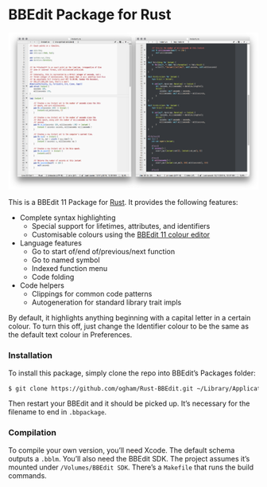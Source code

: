 BBEdit Package for Rust
=======================

!["Screenshots of the Rust BBEdit language module"](screenshots.png)

This is a BBEdit 11 Package for [Rust](http://www.rust-lang.org). It provides the following features:

- Complete syntax highlighting
    - Special support for lifetimes, attributes, and identifiers
    - Customisable colours using the [BBEdit 11 colour editor](http://barebones.com/products/bbedit/bbedit11.html)
- Language features
    - Go to start of/end of/previous/next function
    - Go to named symbol
    - Indexed function menu
    - Code folding
- Code helpers
    - Clippings for common code patterns
    - Autogeneration for standard library trait impls

By default, it highlights anything beginning with a capital letter in a certain colour. To turn this off, just change the Identifier colour to be the same as the default text colour in Preferences.

### Installation

To install this package, simply clone the repo into BBEdit’s Packages folder:

```bash
$ git clone https://github.com/ogham/Rust-BBEdit.git ~/Library/Application\ Support/BBEdit/Packages/Rust.bbpackage
```

Then restart your BBEdit and it should be picked up. It’s necessary for the filename to end in `.bbpackage`.

### Compilation

To compile your own version, you’ll need Xcode. The default schema outputs a `.bblm`. You’ll also need the BBEdit SDK. The project assumes it’s mounted under `/Volumes/BBEdit SDK`. There’s a `Makefile` that runs the build commands.

